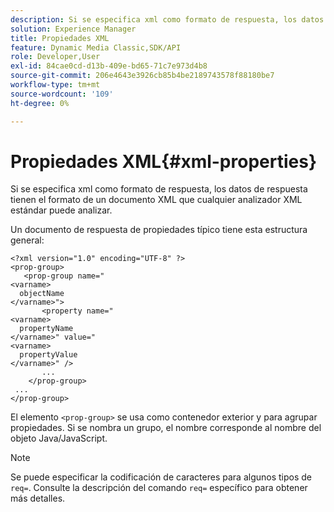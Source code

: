 ```yaml
---
description: Si se especifica xml como formato de respuesta, los datos de respuesta tienen el formato de un documento XML que cualquier analizador XML estándar puede analizar.
solution: Experience Manager
title: Propiedades XML
feature: Dynamic Media Classic,SDK/API
role: Developer,User
exl-id: 84cae0cd-d13b-409e-bd65-71c7e973d4b8
source-git-commit: 206e4643e3926cb85b4be2189743578f88180be7
workflow-type: tm+mt
source-wordcount: '109'
ht-degree: 0%

---
```


# Propiedades XML{#xml-properties}

Si se especifica xml como formato de respuesta, los datos de respuesta tienen el formato de un documento XML que cualquier analizador XML estándar puede analizar.

Un documento de respuesta de propiedades típico tiene esta estructura general:

```
<?xml version="1.0" encoding="UTF-8" ?>
<prop-group>
   <prop-group name="
<varname>
  objectName
</varname>">
       <property name="
<varname>
  propertyName
</varname>" value="
<varname>
  propertyValue
</varname>" />
       ...
    </prop-group>
 ...
</prop-group>
```

El elemento `<prop-group>` se usa como contenedor exterior y para agrupar propiedades. Si se nombra un grupo, el nombre corresponde al nombre del objeto Java/JavaScript.

>[!NOTE]
>
>Se puede especificar la codificación de caracteres para algunos tipos de `req=`. Consulte la descripción del comando `req=` específico para obtener más detalles.
